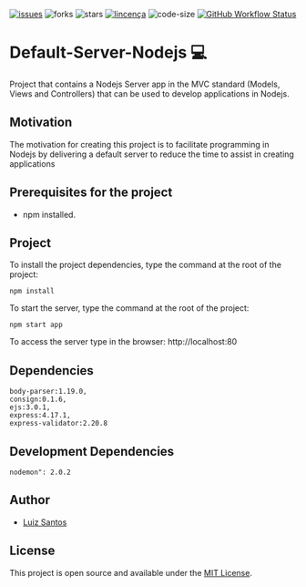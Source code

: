 
[![issues](https://img.shields.io/github/issues/luizcsbh/default-server-nodejs)](https://github.com/luizcsbh/default-server-nodejs/issues)
![forks](https://img.shields.io/github/forks/luizcsbh/default-server-nodejs)
![stars](https://img.shields.io/github/stars/luizcsbh/default-server-nodejs)
[![lincença](https://img.shields.io/github/license/luizcsbh/default-server-nodejs)](https://github.com/luizcsbh/default-server-nodejs/blob/master/LICENSE)
![code-size](https://img.shields.io/github/languages/code-size/luizcsbh/default-server-nodejs)
[![GitHub Workflow Status](https://img.shields.io/github/workflow/status/luizcsbh/default-server-nodejs/Jekyll%20site%20CI
)](https://github.com/luizcsbh/default-server-nodejs/actions)


# Default-Server-Nodejs :computer: 

Project that contains a Nodejs Server app in the MVC standard (Models, Views and Controllers) that can be used to develop applications in Nodejs.

## Motivation

The motivation for creating this project is to facilitate programming in Nodejs by delivering a default server to reduce the time to assist in creating applications

## Prerequisites for the project

- npm installed.

## Project

To install the project dependencies, type the command at the root of the project:
```node
npm install
```

To start the server, type the command at the root of the project:
```node
npm start app
```

To access the server type in the browser: http://localhost:80

## Dependencies

```node
body-parser:1.19.0,
consign:0.1.6,
ejs:3.0.1,
express:4.17.1,
express-validator:2.20.8
```

## Development Dependencies

```node
nodemon": 2.0.2
```

## Author

- [Luiz Santos](https://about.me/luizcsbh)

## License

This project is open source and available under the [MIT License](LICENSE).
